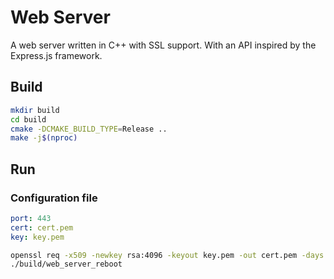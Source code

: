 # Web Server

A web server written in C++ with SSL support.
With an API inspired by the Express.js framework.

## Build

```sh
mkdir build
cd build
cmake -DCMAKE_BUILD_TYPE=Release ..
make -j$(nproc)
```

## Run

### Configuration file

```yaml
port: 443
cert: cert.pem
key: key.pem
```

```sh
openssl req -x509 -newkey rsa:4096 -keyout key.pem -out cert.pem -days 365 -nodes
./build/web_server_reboot
```
